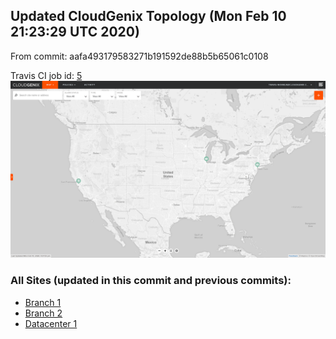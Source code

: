 ## Updated CloudGenix Topology (Mon Feb 10 21:23:29 UTC 2020)

From commit: aafa493179583271b191592de88b5b65061c0108 

Travis CI job id: [5](https://travis-ci.com/CloudGenix/network-as-code/builds/148277212)
<img alt="Map Image" src="map.png?raw=1" width="1110">

### All Sites (updated in this commit and previous commits):

<ul>
<li><A href="Branch 1/README.md">Branch 1</A>
<li><A href="Branch 2/README.md">Branch 2</A>
<li><A href="Datacenter 1/README.md">Datacenter 1</A>

